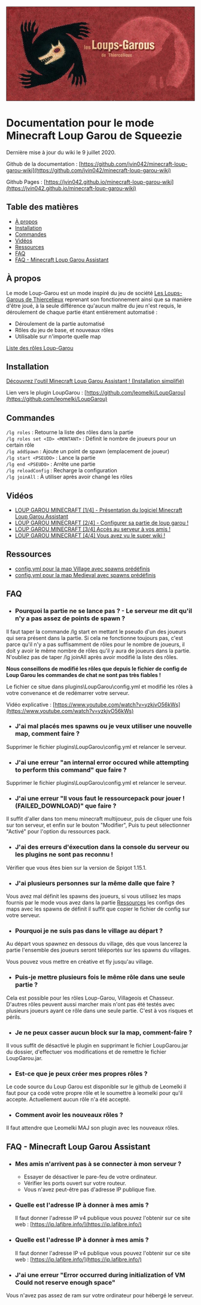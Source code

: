 ![alt text](banner.jpg)

# Documentation pour le mode Minecraft Loup Garou de Squeezie

Dernière mise à jour du wiki le 9 juillet 2020.

Github de la documentation : [https://github.com/jvin042/minecraft-loup-garou-wiki](https://github.com/jvin042/minecraft-loup-garou-wiki)

Github Pages : [https://jvin042.github.io/minecraft-loup-garou-wiki](https://jvin042.github.io/minecraft-loup-garou-wiki)

## Table des matières

- [À propos](#à-propos)
- [Installation](#installation)
- [Commandes](#commandes)
- [Vidéos](#vidéos)
- [Ressources](#ressources)
- [FAQ](#faq)
- [FAQ - Minecraft Loup Garou Assistant](#faq---minecraft-loup-garou-assistant)


## À propos

Le mode Loup-Garou est un mode inspiré du jeu de société [Les Loups-Garous de Thiercelieux](https://fr.wikipedia.org/wiki/Les_Loups-garous_de_Thiercelieux) reprenant son fonctionnement ainsi que sa manière d'être joué, à la seule différence qu'aucun maître du jeu n'est requis, le déroulement de chaque partie étant entièrement automatisé :

- Déroulement de la partie automatisé
- Rôles du jeu de base, et nouveaux rôles
- Utilisable sur n'importe quelle map

[Liste des rôles Loup-Garou](http://bit.ly/30lDmqw)

## Installation

[Découvrez l'outil Minecraft Loup Garou Assistant ! (Installation simplifié)](https://www.youtube.com/playlist?list=PLbx_d9aDwIK72R7XXoX_qeTiT1ccKjwr7)

Lien vers le plugin LoupGarou : [https://github.com/leomelki/LoupGarou](https://github.com/leomelki/LoupGarou)

## Commandes

`/lg roles` : Retourne la liste des rôles dans la partie  
`/lg roles set <ID> <MONTANT>` : Définit le nombre de joueurs pour un certain rôle  
`/lg addSpawn` : Ajoute un point de spawn (emplacement de joueur)  
`/lg start <PSEUDO>` : Lance la partie  
`/lg end <PSEUDO>` : Arrête une partie  
`/lg reloadConfig` : Recharge la configuration  
`/lg joinAll` : À utiliser après avoir changé les rôles

## Vidéos

- [LOUP GAROU MINECRAFT [1/4] - Présentation du logiciel Minecraft Loup Garou Assistant](https://www.youtube.com/watch?v=Ru_DVwe-xSQ)
- [LOUP GAROU MINECRAFT [2/4] - Configurer sa partie de loup garou !](https://www.youtube.com/watch?v=yzkjvO56kWs)
- [LOUP GAROU MINECRAFT [3/4] Accès au serveur à vos amis !](https://www.youtube.com/watch?v=FEscKoGYS78)
- [LOUP GAROU MINECRAFT [4/4] Vous avez vu le super wiki !](https://www.youtube.com/watch?v=PNbmapq6T24)

## Ressources

- [config.yml pour la map Village avec spawns prédéfinis](https://github.com/jvin042/minecraft-loup-garou-assistant/blob/master/ressources/maps/config-village.yml)
- [config.yml pour la map Medieval avec spawns prédéfinis](https://github.com/jvin042/minecraft-loup-garou-assistant/blob/master/ressources/maps/config-medieval.yml)

## FAQ

- ### Pourquoi la partie ne se lance pas ? - Le serveur me dit qu'il n'y a pas assez de points de spawn ?

Il faut taper la commande /lg start <PSEUDO> en mettant le pseudo d'un des joueurs qui sera présent dans la partie. Si cela ne fonctionne toujours pas, c'est parce qu'il n'y a pas suffisamment de rôles pour le nombre de joueurs, il doit y avoir le même nombre de rôles qu'il y aura de joueurs dans la partie. N'oubliez pas de taper /lg joinAll après avoir modifié la liste des rôles.

**Nous conseillons de modifié les rôles que depuis le fichier de config de Loup Garou les commandes de chat ne sont pas très fiables !**  

Le fichier ce situe dans plugins\LoupGarou\config.yml et modifié les rôles à votre convenance et de redémarrer votre serveur.

Vidéo explicative : [https://www.youtube.com/watch?v=yzkjvO56kWs](https://www.youtube.com/watch?v=yzkjvO56kWs)

- ### J'ai mal placés mes spawns ou je veux utiliser une nouvelle map, comment faire ?

Supprimer le fichier plugins\LoupGarou\config.yml et relancer le serveur.

- ### J'ai une erreur "an internal error occured while attempting to perform this command" que faire ?

Supprimer le fichier plugins\LoupGarou\config.yml et relancer le serveur.

- ### J'ai une erreur "Il vous faut le ressourcepack pour jouer ! (FAILED_DOWNLOAD)" que faire ?

Il suffit d'aller dans ton menu minecraft multijoueur, puis de cliquer une fois sur ton serveur, et enfin sur le bouton "Modifier", Puis tu peut sélectionner "Activé" pour l'option du ressources pack.

- ### J'ai des erreurs d'éxecution dans la console du serveur ou les plugins ne sont pas reconnu !

Vérifier que vous êtes bien sur la version de Spigot 1.15.1. 

- ### J'ai plusieurs personnes sur la même dalle que faire ?

Vous avez mal définit les spawns des joueurs, si vous utilisez les maps fournis par le mode vous avez dans la partie [Ressources](#ressources) les configs des maps avec les spawns de définit il suffit que copier le fichier de config sur votre serveur.

- ### Pourquoi je ne suis pas dans le village au départ ?

Au départ vous spawnez en dessous du village, dès que vous lancerez la partie l'ensemble des joueurs seront téléportés sur les spawns du villages.

Vous pouvez vous mettre en créative et fly jusqu'au village.

- ### Puis-je mettre plusieurs fois le même rôle dans une seule partie ?

Cela est possible pour les rôles Loup-Garou, Villageois et Chasseur. D'autres rôles peuvent aussi marcher mais n'ont pas été testés avec plusieurs joueurs ayant ce rôle dans une seule partie. C'est à vos risques et périls.

- ### Je ne peux casser aucun block sur la map, comment-faire ?

Il vous suffit de désactivé le plugin en supprimant le fichier LoupGarou.jar du dossier, d'effectuer vos modifications et de remettre le fichier LoupGarou.jar.

- ### Est-ce que je peux créer mes propres rôles ?

Le code source du Loup Garou est disponible sur le github de Leomelki il faut pour ça codé votre propre rôle et le soumettre à leomelki pour qu'il accepte. Actuellement aucun rôle n'a été accepté.

- ### Comment avoir les nouveaux rôles ?

Il faut attendre que Leomelki MAJ son plugin avec les nouveaux rôles.

## FAQ - Minecraft Loup Garou Assistant

- ### Mes amis n'arrivent pas à se connecter à mon serveur ?

    - Essayer de désactiver le pare-feu de votre ordinateur.
    - Vérifier les ports ouvert sur votre routeur.
    - Vous n'avez peut-être pas d'adresse IP publique fixe.

- ### Quelle est l'adresse IP à donner à mes amis ?
    
    Il faut donner l'adresse IP v4 publique vous pouvez l'obtenir sur ce site web :
    [https://ip.lafibre.info/](https://ip.lafibre.info/)

- ### Quelle est l'adresse IP à donner à mes amis ?
    
    Il faut donner l'adresse IP v4 publique vous pouvez l'obtenir sur ce site web :
    [https://ip.lafibre.info/](https://ip.lafibre.info/)

- ### J'ai une erreur "Error occurred during initialization of VM Could not reserve enough space"

Vous n'avez pas assez de ram sur votre ordinateur pour hébergé le serveur.
